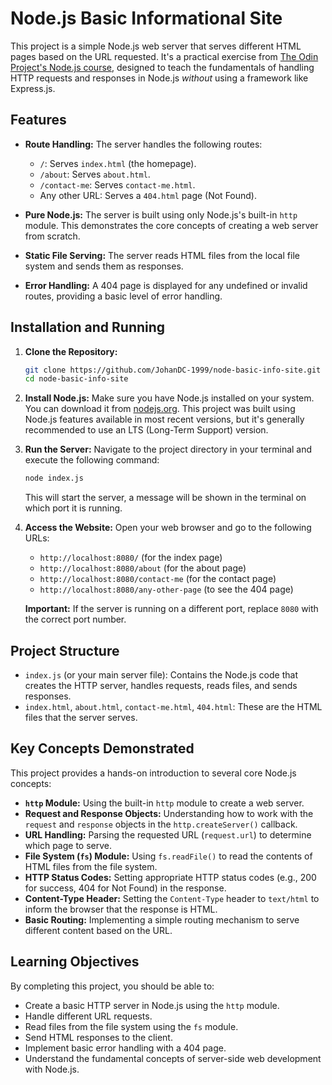 # Node.js Basic Informational Site

This project is a simple Node.js web server that serves different HTML pages based on the URL requested. It's a practical exercise from [The Odin Project's Node.js course](https://www.theodinproject.com/lessons/nodejs-basic-informational-site), designed to teach the fundamentals of handling HTTP requests and responses in Node.js *without* using a framework like Express.js.

## Features

*   **Route Handling:** The server handles the following routes:
    *   `/`: Serves `index.html` (the homepage).
    *   `/about`: Serves `about.html`.
    *   `/contact-me`: Serves `contact-me.html`.
    *   Any other URL: Serves a `404.html` page (Not Found).

*   **Pure Node.js:** The server is built using only Node.js's built-in `http` module.  This demonstrates the core concepts of creating a web server from scratch.

*   **Static File Serving:**  The server reads HTML files from the local file system and sends them as responses.

*   **Error Handling:**  A 404 page is displayed for any undefined or invalid routes, providing a basic level of error handling.

## Installation and Running

1.  **Clone the Repository:**

    ```bash
    git clone https://github.com/JohanDC-1999/node-basic-info-site.git 
    cd node-basic-info-site
    ```

2.  **Install Node.js:** Make sure you have Node.js installed on your system. You can download it from [nodejs.org](https://nodejs.org/).  This project was built using Node.js features available in most recent versions, but it's generally recommended to use an LTS (Long-Term Support) version.

3.  **Run the Server:**  Navigate to the project directory in your terminal and execute the following command:

    ```bash
    node index.js
    ```

    This will start the server, a message will be shown in the terminal on which port it is running.

4.  **Access the Website:** Open your web browser and go to the following URLs:

    *   `http://localhost:8080/` (for the index page)
    *   `http://localhost:8080/about` (for the about page)
    *   `http://localhost:8080/contact-me` (for the contact page)
    *   `http://localhost:8080/any-other-page` (to see the 404 page)

    **Important:** If the server is running on a different port, replace `8080` with the correct port number.

## Project Structure

*   `index.js` (or your main server file): Contains the Node.js code that creates the HTTP server, handles requests, reads files, and sends responses.
*   `index.html`, `about.html`, `contact-me.html`, `404.html`:  These are the HTML files that the server serves.

## Key Concepts Demonstrated

This project provides a hands-on introduction to several core Node.js concepts:

*   **`http` Module:**  Using the built-in `http` module to create a web server.
*   **Request and Response Objects:** Understanding how to work with the `request` and `response` objects in the `http.createServer()` callback.
*   **URL Handling:**  Parsing the requested URL (`request.url`) to determine which page to serve.
*   **File System (`fs`) Module:** Using `fs.readFile()` to read the contents of HTML files from the file system.
*   **HTTP Status Codes:**  Setting appropriate HTTP status codes (e.g., 200 for success, 404 for Not Found) in the response.
*   **Content-Type Header:** Setting the `Content-Type` header to `text/html` to inform the browser that the response is HTML.
*   **Basic Routing:** Implementing a simple routing mechanism to serve different content based on the URL.

## Learning Objectives

By completing this project, you should be able to:

*   Create a basic HTTP server in Node.js using the `http` module.
*   Handle different URL requests.
*   Read files from the file system using the `fs` module.
*   Send HTML responses to the client.
*   Implement basic error handling with a 404 page.
*   Understand the fundamental concepts of server-side web development with Node.js.
